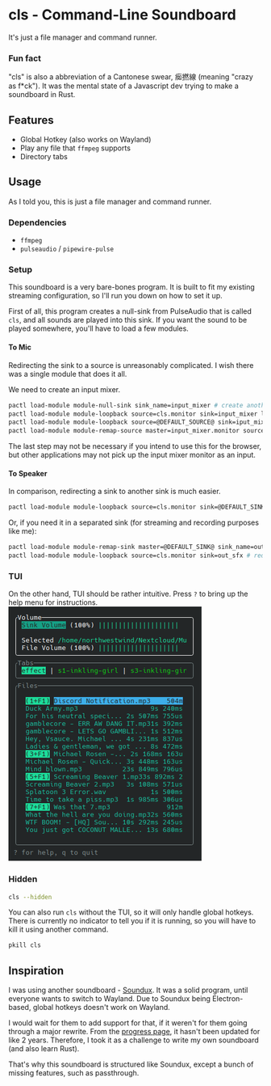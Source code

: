 # cls - Command-Line Soundboard
It's just a file manager and command runner.

### Fun fact
"cls" is also a abbreviation of a Cantonese swear, 㾒撚線 (meaning "crazy as f*ck"). It was the mental state of a Javascript dev trying to make a soundboard in Rust.

## Features
- Global Hotkey (also works on Wayland)
- Play any file that `ffmpeg` supports
- Directory tabs

## Usage
As I told you, this is just a file manager and command runner.

### Dependencies
- `ffmpeg`
- `pulseaudio` / `pipewire-pulse`

### Setup
This soundboard is a very bare-bones program. It is built to fit my existing streaming configuration, so I'll run you down on how to set it up.

First of all, this program creates a null-sink from PulseAudio that is called `cls`, and all sounds are played into this sink. If you want the sound to be played somewhere, you'll have to load a few modules.

#### To Mic
Redirecting the sink to a source is unreasonably complicated. I wish there was a single module that does it all.

We need to create an input mixer.

```bash
pactl load-module module-null-sink sink_name=input_mixer # create another null-sink for mixing mic and cls
pactl load-module module-loopback source=cls.monitor sink=input_mixer latency_msec=10 # redirect cls to the input mixer
pactl load-module module-loopback source=@DEFAULT_SOURCE@ sink=iput_mixer latency_msec=10 # redirect mic to the input mixer
pactl load-module module-remap-source master=input_mixer.monitor source_name=mic # redirect input mixer to an actual source
```

The last step may not be necessary if you intend to use this for the browser, but other applications may not pick up the input mixer monitor as an input.

#### To Speaker
In comparison, redirecting a sink to another sink is much easier.

```bash
pactl load-module module-loopback source=cls.monitor sink=@DEFAULT_SINK@ # redirect cls to the default speaker
```
Or, if you need it in a separated sink (for streaming and recording purposes like me):
```bash
pactl load-module module-remap-sink master=@DEFAULT_SINK@ sink_name=out_sfx # create a sink that also plays into the speaker
pactl load-module module-loopback source=cls.monitor sink=out_sfx # redirect cls to that sink
```

### TUI
On the other hand, TUI should be rather intuitive. Press `?` to bring up the help menu for instructions.  
![Screenshot of the TUI](screenshot.png)

### Hidden
```bash
cls --hidden
```
You can also run `cls` without the TUI, so it will only handle global hotkeys.  
There is currently no indicator to tell you if it is running, so you will have to kill it using another command.
```bash
pkill cls
```

## Inspiration
I was using another soundboard - [Soundux](https://github.com/Soundux/Soundux). It was a solid program, until everyone wants to switch to Wayland. Due to Soundux being Electron-based, global hotkeys doesn't work on Wayland.

I would wait for them to add support for that, if it weren't for them going through a major rewrite. From the [progress page](https://github.com/Soundux/Soundux/issues/591), it hasn't been updated for like 2 years. Therefore, I took it as a challenge to write my own soundboard (and also learn Rust).

That's why this soundboard is structured like Soundux, except a bunch of missing features, such as passthrough.